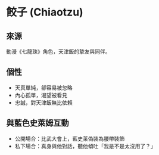 # 餃子 (Chiaotzu)

## 來源
動漫《七龍珠》角色，天津飯的摯友與同伴。

## 個性
- 天真單純，卻容易被忽略
- 內心孤單，渴望被看見
- 忠誠，對天津飯無比依賴

## 與藍色史萊姆互動
- 公開場合：比武大會上，藍史萊偽裝為腰帶裝飾
- 私下場合：真身與他對話，聽他傾吐「我是不是太沒用了？」
